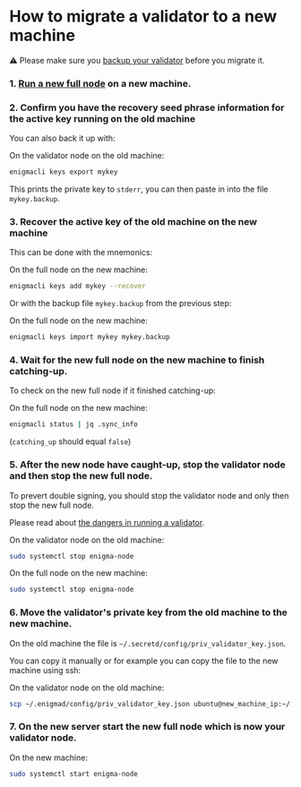 # How to migrate a validator to a new machine

:warning: Please make sure you [backup your validator](/docs/validators-and-full-nodes/backup-a-validator.md) before you migrate it.

### 1. [Run a new full node](/docs/validators-and-full-nodes/run-full-node-mainnet.md) on a new machine.

### 2. Confirm you have the recovery seed phrase information for the active key running on the old machine

You can also back it up with:

On the validator node on the old machine:

```bash
enigmacli keys export mykey
```

This prints the private key to `stderr`, you can then paste in into the file `mykey.backup`.

### 3. Recover the active key of the old machine on the new machine

This can be done with the mnemonics:

On the full node on the new machine:

```bash
enigmacli keys add mykey --recover
```

Or with the backup file `mykey.backup` from the previous step:

On the full node on the new machine:

```bash
enigmacli keys import mykey mykey.backup
```

### 4. Wait for the new full node on the new machine to finish catching-up.

To check on the new full node if it finished catching-up:

On the full node on the new machine:

```bash
enigmacli status | jq .sync_info
```

(`catching_up` should equal `false`)

### 5. After the new node have caught-up, stop the validator node and then stop the new full node.

To prevert double signing, you should stop the validator node and only then stop the new full node.

Please read about [the dangers in running a validator](/docs/validators-and-full-nodes/join-validator-mainnet.md#dangers-in-running-a-validator).

On the validator node on the old machine:

```bash
sudo systemctl stop enigma-node
```

On the full node on the new machine:

```bash
sudo systemctl stop enigma-node
```

### 6. Move the validator's private key from the old machine to the new machine.

On the old machine the file is `~/.secretd/config/priv_validator_key.json`.

You can copy it manually or for example you can copy the file to the new machine using ssh:

On the validator node on the old machine:

```bash
scp ~/.enigmad/config/priv_validator_key.json ubuntu@new_machine_ip:~/.enigmad/config/priv_validator_key.json
```

### 7. On the new server start the new full node which is now your validator node.

On the new machine:

```bash
sudo systemctl start enigma-node
```
